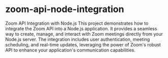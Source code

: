 # zoom-api-node-integration

Zoom API Integration with Node.js
This project demonstrates how to integrate the Zoom API into a Node.js application. It provides a seamless way to create, manage, and interact with Zoom meetings directly from your Node.js server. The integration includes user authentication, meeting scheduling, and real-time updates, leveraging the power of Zoom's robust API to enhance your application's communication capabilities.
